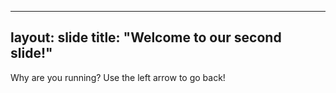 ---
layout: slide
title: "Welcome to our second slide!"
--
Why are you running?
Use the left arrow to go back!

